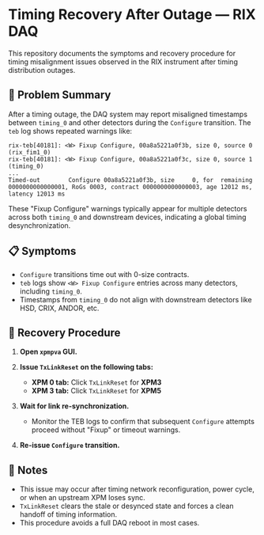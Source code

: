 # Timing Recovery After Outage — RIX DAQ

This repository documents the symptoms and recovery procedure for timing misalignment issues observed in the RIX instrument after timing distribution outages.

## 🛑 Problem Summary

After a timing outage, the DAQ system may report misaligned timestamps between `timing_0` and other detectors during the `Configure` transition. The `teb` log shows repeated warnings like:

```
rix-teb[40181]: <W> Fixup Configure, 00a8a5221a0f3b, size 0, source 0 (rix_fim1_0)
rix-teb[40181]: <W> Fixup Configure, 00a8a5221a0f3c, size 0, source 1 (timing_0)
...
Timed-out        Configure 00a8a5221a0f3b, size     0, for  remaining 0000000000000001, RoGs 0003, contract 0000000000000003, age 12012 ms, latency 12013 ms
```

These "Fixup Configure" warnings typically appear for multiple detectors across both `timing_0` and downstream devices, indicating a global timing desynchronization.

## 📋 Symptoms

- `Configure` transitions time out with 0-size contracts.
- `teb` logs show `<W> Fixup Configure` entries across many detectors, including `timing_0`.
- Timestamps from `timing_0` do not align with downstream detectors like HSD, CRIX, ANDOR, etc.

## 🔧 Recovery Procedure

1. **Open `xpmpva` GUI.**

2. **Issue `TxLinkReset` on the following tabs:**
   - **XPM 0 tab:** Click `TxLinkReset` for **XPM3**
   - **XPM 3 tab:** Click `TxLinkReset` for **XPM5**

3. **Wait for link re-synchronization.**
   - Monitor the TEB logs to confirm that subsequent `Configure` attempts proceed without "Fixup" or timeout warnings.

4. **Re-issue `Configure` transition.**

## 🧠 Notes

- This issue may occur after timing network reconfiguration, power cycle, or when an upstream XPM loses sync.
- `TxLinkReset` clears the stale or desynced state and forces a clean handoff of timing information.
- This procedure avoids a full DAQ reboot in most cases.

